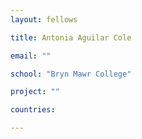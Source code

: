 ```yaml
---
layout: fellows

title: Antonia Aguilar Cole

email: ""

school: "Bryn Mawr College"

project: ""

countries:

---
```



